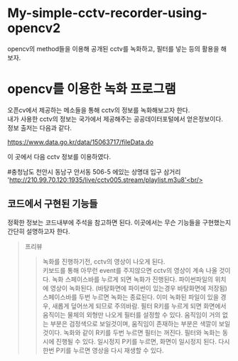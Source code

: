 # My-simple-cctv-recorder-using-opencv2
opencv의 method들을 이용해 공개된 cctv를 녹화하고, 필터를 넣는 등의 활용을 해보자.


opencv를 이용한 녹화 프로그램
============================
오픈cv에서 제공하는 메소들을 통해 cctv의 정보를 녹화해보고자 한다. <br/> 
내가 사용한 cctv의 정보는 국가에서 제공해주는 공공데이터포털에서 얻은정보이다. <br/> 
정보 출저는 다음과 같다.

  https://www.data.go.kr/data/15063717/fileData.do
  
이 곳에서 다음 cctv 정보를 이용하였다. <br/> 

  #충청남도 천안시 동남구 안서동 506-5 에있는 상명대 입구 삼거리 <br/> 
  'http://210.99.70.120:1935/live/cctv005.stream/playlist.m3u8'<br/> 

코드에서 구현된 기능들 
--------------------------
정확한 정보는 코드내부에 주석을 참고하면 된다. 
이곳에서는 무슨 기능들을 구현했는지 간단히 설명하고자 한다.

>프리뷰
>  >  녹화를 진행하기전, cctv의 영상이 나오게 된다. <br/>
>  > 키보드를 통해 아무런 event를 주지않으면 cctv의 영상이 계속 나올 것이다.
>녹화
>  >  스페이스바를 누르게 되면 녹화가 진행된다.
>  > 파이썬파일의 위치에 영상이 녹화된다.
>  > (바탕화면에 파이썬이 있는경우 바탕화면에 저장됨)
>  > 스페이스바를 두번 누르면 녹화는 종료된다.
>  >  이미 녹화된 파일이 있을 경우, 새롭게 덮어쓰게 되므로 주의바람. 
>필터
>  >  R키를 누르게 되면 화면에서 움직이는 물체의 외형만 나오게 필터를 설정할 수 있다. 
>  > 움직임이 거의 없는 부분은 검정색으로 보일것이며, 움직임이 존재하는 부분은 색깔이 보일것이다.
>  >  녹화와 같이 R키를 두번 누르면 필터는 꺼진다.
>  >  필터와 녹화는 동시에 진행될 수 있다.
>일시정지
>  > P키를 누르면, 화면이 일시정지 된다. 다시한번 P키를 누르면 영상을 다시 재생할 수 있다.
